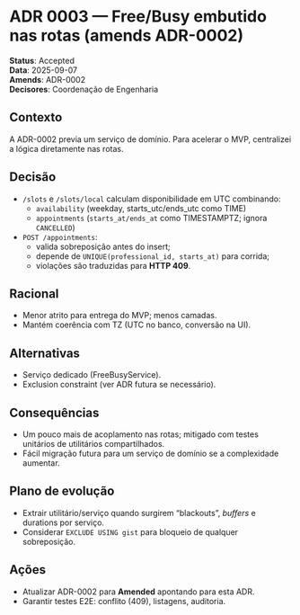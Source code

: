 # ADR 0003 — Free/Busy embutido nas rotas (amends ADR-0002)
**Status**: Accepted  
**Data**: 2025-09-07  
**Amends**: ADR-0002  
**Decisores**: Coordenação de Engenharia

## Contexto
A ADR-0002 previa um serviço de domínio. Para acelerar o MVP, centralizei a lógica diretamente nas rotas.

## Decisão
- `/slots` e `/slots/local` calculam disponibilidade em UTC combinando:
  - `availability` (weekday, starts_utc/ends_utc como TIME)
  - `appointments` (`starts_at/ends_at` como TIMESTAMPTZ; ignora `CANCELLED`)
- `POST /appointments`:
  - valida sobreposição antes do insert;
  - depende de `UNIQUE(professional_id, starts_at)` para corrida;
  - violações são traduzidas para **HTTP 409**.

## Racional
- Menor atrito para entrega do MVP; menos camadas.
- Mantém coerência com TZ (UTC no banco, conversão na UI).

## Alternativas
- Serviço dedicado (FreeBusyService).
- Exclusion constraint (ver ADR futura se necessário).

## Consequências
- Um pouco mais de acoplamento nas rotas; mitigado com testes unitários de utilitários compartilhados.
- Fácil migração futura para um serviço de domínio se a complexidade aumentar.

## Plano de evolução
- Extrair utilitário/serviço quando surgirem “blackouts”, *buffers* e durations por serviço.
- Considerar `EXCLUDE USING gist` para bloqueio de qualquer sobreposição.

## Ações
- Atualizar ADR-0002 para **Amended** apontando para esta ADR.
- Garantir testes E2E: conflito (409), listagens, auditoria.
